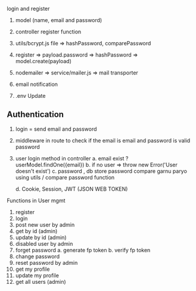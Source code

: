 login and register

1. model (name, email and password)
2. controller register function
3. utils/bcrypt.js file => hashPassword, comparePassword
4. register => payload.password => hashPassword => model.create(payload)
5. nodemailer => service/mailer.js => mail transporter
6. email notification

7. .env Update

## Authentication

1. login = send email and password
2. middleware in route to check if the email is email and password is valid password
3. user login method in controller
   a. email exist ? userModel.findOne({email})
   b. if no user => throw new Error('User doesn't exist')
   c. password , db store password compare garnu paryo using utils / compare password function

   d. Cookie, Session, JWT (JSON WEB TOKEN)

Functions in User mgmt

1. register
2. login
3. post new user by admin
4. get by id (admin)
5. update by id (admin)
6. disabled user by admin
7. forget password
   a. generate fp token
   b. verify fp token
8. change password
9. reset password by admin
10. get my profile
11. update my profile
12. get all users (admin)
